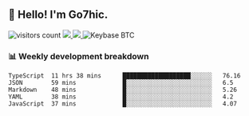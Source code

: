 ## 👋 Hello! I'm Go7hic.

 ![visitors count](https://visitors-by-url-pls-dont-use-this-in-your-repo.vercel.app/Go7hic-github-readme)
 <a href="https://twitter.com/Go7hic">
    <img src="https://img.shields.io/badge/-@Go7hic-1ca0f1?style=flat-square&labelColor=1ca0f1&logo=twitter&logoColor=white&link=https://twitter.com/Go7hic">
   <a/>
   <a href="mailto:gtfx0209@gmail.com">
    <img src="https://img.shields.io/badge/-gtfx0209@gmail.com-c14438?style=flat-square&logo=Gmail&logoColor=white&link=mailto:gtfx0209@gmail.com">
   <a/>
    ![Keybase BTC](https://img.shields.io/keybase/btc/Go7hic)
 <!--
🔭 I’m currently working
🌱 I’m currently learning
💬 Ask me about 
📫 How to reach me: 
⚡ Fun fact: 
-->
 <!--
![My Github Stats](https://github-readme-stats.vercel.app/api?username=Go7hic&show_icons=true&count_private=true)

-->

### 📊 Weekly development breakdown
<!--START_SECTION:waka-->
```text
TypeScript  11 hrs 38 mins      ███████████████████░░░░░░   76.16 
JSON        59 mins             █░░░░░░░░░░░░░░░░░░░░░░░░   6.5 
Markdown    48 mins             █░░░░░░░░░░░░░░░░░░░░░░░░   5.26 
YAML        38 mins             █░░░░░░░░░░░░░░░░░░░░░░░░   4.2 
JavaScript  37 mins             █░░░░░░░░░░░░░░░░░░░░░░░░   4.07
```
<!--END_SECTION:waka-->

